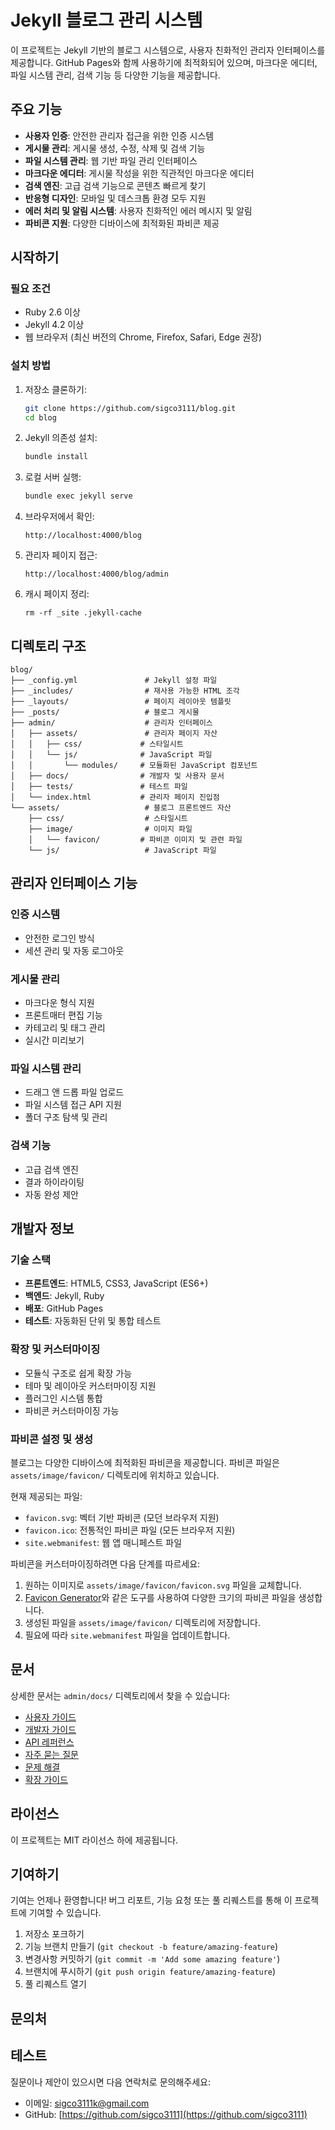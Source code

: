 # Jekyll 블로그 관리 시스템

이 프로젝트는 Jekyll 기반의 블로그 시스템으로, 사용자 친화적인 관리자 인터페이스를 제공합니다. GitHub Pages와 함께 사용하기에 최적화되어 있으며, 마크다운 에디터, 파일 시스템 관리, 검색 기능 등 다양한 기능을 제공합니다.

## 주요 기능

- **사용자 인증**: 안전한 관리자 접근을 위한 인증 시스템
- **게시물 관리**: 게시물 생성, 수정, 삭제 및 검색 기능
- **파일 시스템 관리**: 웹 기반 파일 관리 인터페이스
- **마크다운 에디터**: 게시물 작성을 위한 직관적인 마크다운 에디터
- **검색 엔진**: 고급 검색 기능으로 콘텐츠 빠르게 찾기
- **반응형 디자인**: 모바일 및 데스크톱 환경 모두 지원
- **에러 처리 및 알림 시스템**: 사용자 친화적인 에러 메시지 및 알림
- **파비콘 지원**: 다양한 디바이스에 최적화된 파비콘 제공

## 시작하기

### 필요 조건

- Ruby 2.6 이상
- Jekyll 4.2 이상
- 웹 브라우저 (최신 버전의 Chrome, Firefox, Safari, Edge 권장)

### 설치 방법

1. 저장소 클론하기:
   ```bash
   git clone https://github.com/sigco3111/blog.git
   cd blog
   ```

2. Jekyll 의존성 설치:
   ```bash
   bundle install
   ```

3. 로컬 서버 실행:
   ```bash
   bundle exec jekyll serve
   ```

4. 브라우저에서 확인:
   ```
   http://localhost:4000/blog
   ```

5. 관리자 페이지 접근:
   ```
   http://localhost:4000/blog/admin
   ```

6. 캐시 페이지 정리:
   ```
   rm -rf _site .jekyll-cache
   ```
   
## 디렉토리 구조

```
blog/
├── _config.yml               # Jekyll 설정 파일
├── _includes/                # 재사용 가능한 HTML 조각
├── _layouts/                 # 페이지 레이아웃 템플릿
├── _posts/                   # 블로그 게시물
├── admin/                    # 관리자 인터페이스
│   ├── assets/               # 관리자 페이지 자산
│   │   ├── css/             # 스타일시트
│   │   └── js/              # JavaScript 파일
│   │       └── modules/     # 모듈화된 JavaScript 컴포넌트
│   ├── docs/                # 개발자 및 사용자 문서
│   ├── tests/               # 테스트 파일
│   └── index.html           # 관리자 페이지 진입점
└── assets/                   # 블로그 프론트엔드 자산
    ├── css/                  # 스타일시트
    ├── image/                # 이미지 파일
    │   └── favicon/         # 파비콘 이미지 및 관련 파일
    └── js/                   # JavaScript 파일
```

## 관리자 인터페이스 기능

### 인증 시스템
- 안전한 로그인 방식
- 세션 관리 및 자동 로그아웃

### 게시물 관리
- 마크다운 형식 지원
- 프론트매터 편집 기능
- 카테고리 및 태그 관리
- 실시간 미리보기

### 파일 시스템 관리
- 드래그 앤 드롭 파일 업로드
- 파일 시스템 접근 API 지원
- 폴더 구조 탐색 및 관리

### 검색 기능
- 고급 검색 엔진
- 결과 하이라이팅
- 자동 완성 제안

## 개발자 정보

### 기술 스택
- **프론트엔드**: HTML5, CSS3, JavaScript (ES6+)
- **백엔드**: Jekyll, Ruby
- **배포**: GitHub Pages
- **테스트**: 자동화된 단위 및 통합 테스트

### 확장 및 커스터마이징
- 모듈식 구조로 쉽게 확장 가능
- 테마 및 레이아웃 커스터마이징 지원
- 플러그인 시스템 통합
- 파비콘 커스터마이징 가능

### 파비콘 설정 및 생성
블로그는 다양한 디바이스에 최적화된 파비콘을 제공합니다. 파비콘 파일은 `assets/image/favicon/` 디렉토리에 위치하고 있습니다.

현재 제공되는 파일:
- `favicon.svg`: 벡터 기반 파비콘 (모던 브라우저 지원)
- `favicon.ico`: 전통적인 파비콘 파일 (모든 브라우저 지원)
- `site.webmanifest`: 웹 앱 매니페스트 파일

파비콘을 커스터마이징하려면 다음 단계를 따르세요:
1. 원하는 이미지로 `assets/image/favicon/favicon.svg` 파일을 교체합니다.
2. [Favicon Generator](https://realfavicongenerator.net/)와 같은 도구를 사용하여 다양한 크기의 파비콘 파일을 생성합니다.
3. 생성된 파일을 `assets/image/favicon/` 디렉토리에 저장합니다.
4. 필요에 따라 `site.webmanifest` 파일을 업데이트합니다.

## 문서

상세한 문서는 `admin/docs/` 디렉토리에서 찾을 수 있습니다:

- [사용자 가이드](admin/docs/user-guide.md)
- [개발자 가이드](admin/docs/developer-guide.md)
- [API 레퍼런스](admin/docs/api-reference.md)
- [자주 묻는 질문](admin/docs/faq.md)
- [문제 해결](admin/docs/troubleshooting.md)
- [확장 가이드](admin/docs/extension-guide.md)

## 라이선스

이 프로젝트는 MIT 라이선스 하에 제공됩니다.

## 기여하기

기여는 언제나 환영합니다! 버그 리포트, 기능 요청 또는 풀 리퀘스트를 통해 이 프로젝트에 기여할 수 있습니다.

1. 저장소 포크하기
2. 기능 브랜치 만들기 (`git checkout -b feature/amazing-feature`)
3. 변경사항 커밋하기 (`git commit -m 'Add some amazing feature'`)
4. 브랜치에 푸시하기 (`git push origin feature/amazing-feature`)
5. 풀 리퀘스트 열기

## 문의처

## 테스트

질문이나 제안이 있으시면 다음 연락처로 문의해주세요:

- 이메일: sigco3111k@gmail.com
- GitHub: [https://github.com/sigco3111](https://github.com/sigco3111)
